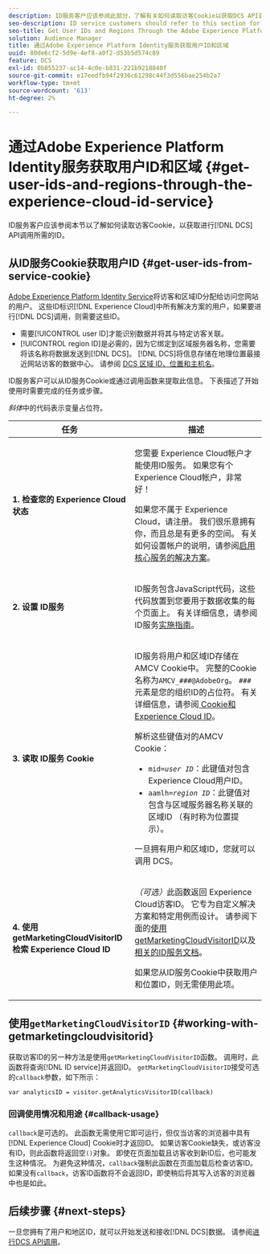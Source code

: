 ```yaml
---
description: ID服务客户应该参阅此部分，了解有关如何读取访客Cookie以获取DCS API调用所需的ID的信息。
seo-description: ID service customers should refer to this section for information on how to read the visitor cookie for the IDs required to make DCS API calls.
seo-title: Get User IDs and Regions Through the Adobe Experience Platform Identity Service
solution: Audience Manager
title: 通过Adobe Experience Platform Identity服务获取用户ID和区域
uuid: 80de6cf2-5d9e-4ef8-a0f2-d53b5d574c89
feature: DCS
exl-id: 0b855237-ac14-4c0e-b831-221b9218840f
source-git-commit: e17eedfb94f2936c61298c44f3d556bae254b2a7
workflow-type: tm+mt
source-wordcount: '613'
ht-degree: 2%

---
```


# 通过Adobe Experience Platform Identity服务获取用户ID和区域 {#get-user-ids-and-regions-through-the-experience-cloud-id-service}

ID服务客户应该参阅本节以了解如何读取访客Cookie，以获取进行[!DNL DCS] API调用所需的ID。

## 从ID服务Cookie获取用户ID {#get-user-ids-from-service-cookie}

[Adobe Experience Platform Identity Service](https://experienceleague.adobe.com/docs/id-service/using/home.html)将访客和区域ID分配给访问您网站的用户。 这些ID标识[!DNL Experience Cloud]中所有解决方案的用户，如果要进行[!DNL DCS]调用，则需要这些ID。

* 需要[!UICONTROL user ID]才能识别数据并将其与特定访客关联。
* [!UICONTROL region ID]是必需的，因为它绑定到区域服务器名称，您需要将该名称将数据发送到[!DNL DCS]。 [!DNL DCS]将信息存储在地理位置最接近网站访客的数据中心。 请参阅 [DCS 区域 ID、位置和主机名](../../../api/dcs-intro/dcs-api-reference/dcs-regions.md)。

ID服务客户可以从ID服务Cookie或通过调用函数来提取此信息。 下表描述了开始使用时需要完成的任务或步骤。

*斜体*&#x200B;中的代码表示变量占位符。

<table id="table_660EBE1C24DD4FBE9DCE5191836C9135"> 
 <thead> 
  <tr> 
   <th colname="col1" class="entry"> 任务 </th> 
   <th colname="col2" class="entry"> 描述 </th> 
  </tr> 
 </thead>
 <tbody> 
  <tr> 
   <td colname="col1"> <p> <b>1. 检查您的<span class="keyword"> Experience Cloud</span>状态</b> </p> </td> 
   <td colname="col2"> <p>您需要<span class="keyword"> Experience Cloud</span>帐户才能使用ID服务。 如果您有<span class="keyword">个Experience Cloud</span>帐户，非常好！ </p> <p> 如果您不属于<span class="keyword"> Experience Cloud</span>，请注册。 我们很乐意拥有你，而且总是有更多的空间。 有关如何设置帐户的说明，请参阅<a href="https://experienceleague.adobe.com/en/docs/core-services/interface/services/getting-started" format="https" scope="external">启用核心服务的解决方案</a>。 </p> </td> 
  </tr> 
  <tr> 
   <td colname="col1"> <p> <b>2. 设置<span class="keyword"> ID服务</span></b> </p> </td> 
   <td colname="col2"> <p><span class="keyword"> ID服务</span>包含JavaScript代码，这些代码放置到您要用于数据收集的每个页面上。 有关详细信息，请参阅ID服务<a href="https://experienceleague.adobe.com/docs/id-service/using/implementation/implementation-guides.html" format="https" scope="external">实施指南</a>。 </p> </td> 
  </tr> 
  <tr> 
   <td colname="col1"> <p> <b>3. 读取<span class="keyword"> ID服务</span> Cookie</b> </p> </td> 
   <td colname="col2"> <p><span class="keyword"> ID服务</span>将用户和区域ID存储在AMCV Cookie中。 完整的Cookie名称为<code>AMCV_<i>###</i>@AdobeOrg</code>。 <code><i>###</i></code>元素是您的组织ID的占位符。 有关详细信息，请参阅<a href="https://experienceleague.adobe.com/docs/id-service/using/intro/cookies.html" format="https" scope="external"> Cookie和Experience Cloud ID</a>。 </p> <p>解析这些键值对的AMCV Cookie： </p> <p> 
     <ul id="ul_502ECFCDDD084D448B5EDC4E5C0909C1"> 
      <li id="li_662FFA36AC854E699D50A183B161D654"> <code>mid=<i>user ID</i></code>：此键值对包含<span class="keyword"> Experience Cloud</span>用户ID。 </li> 
      <li id="li_65422233187B4217B50DC52DBD58F404"> <code>aamlh=<i>region ID</i></code>：此键值对包含与区域服务器名称关联的区域ID （有时称为<span class="term">位置提示</span>）。 </li> 
     </ul> </p> <p>一旦拥有用户和区域ID，您就可以调用<span class="wintitle"> DCS</span>。 </p> </td> 
  </tr> 
  <tr> 
   <td colname="col1"> <p> <b>4. 使用getMarketingCloudVisitorID<span class="keyword">检索</span> Experience Cloud ID</b> </p> </td> 
   <td colname="col2"> <p><i>（可选）</i>此函数返回<span class="keyword"> Experience Cloud</span>访客ID。 它专为自定义解决方案和特定用例而设计。 请参阅下面的<a href="../../../api/dcs-intro/dcs-s2s/dcs-mcid-ids.md#working-with-getmarketingcloudvisitorid">使用getMarketingCloudVisitorID</a>以及<a href="https://experienceleague.adobe.com/docs/id-service/using/id-service-api/methods/getmcvid.html" format="https" scope="external">相关的ID服务文档</a>。 </p> <p>如果您从ID服务Cookie中获取用户和位置ID，则无需使用此项。 </p> </td> 
  </tr> 
 </tbody> 
</table>

## 使用`getMarketingCloudVisitorID` {#working-with-getmarketingcloudvisitorid}

获取访客ID的另一种方法是使用`getMarketingCloudVisitorID`函数。 调用时，此函数将查询[!DNL ID service]并返回ID。 `getMarketingCloudVisitorID`接受可选的`callback`参数，如下所示：

`var analyticsID = visitor.getAnalyticsVisitorID(callback)`

### 回调使用情况和用途 {#callback-usage}

`callback`是可选的。 此函数无需使用它即可运行，但仅当访客的浏览器中具有[!DNL Experience Cloud] Cookie时才返回ID。 如果访客Cookie缺失，或访客没有ID，则此函数将返回空`()`对象。 即使在页面加载且访客收到新ID后，也可能发生这种情况。 为避免这种情况，`callback`强制此函数在页面加载后检查访客ID。 如果没有`callback`，访客ID函数将不会返回ID，即使稍后将其写入访客的浏览器中也是如此。

## 后续步骤 {#next-steps}

一旦您拥有了用户和地区ID，就可以开始发送和接收[!DNL DCS]数据。 请参阅[进行DCS API调用](../../../api/dcs-intro/dcs-s2s/dcs-s2s-calls.md)。
